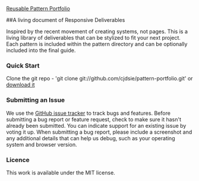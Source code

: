 [Reusable Pattern Portfolio](https://github.com/cjdsie/pattern-portfolio)

##A living document of Responsive Deliverables

Inspired by the recent movement of creating systems, not pages. This is a living library of deliverables that can be stylized to fit your next project. Each pattern is included within the pattern directory and can be optionally included into the final guide. 

### Quick Start

Clone the git repo - 'git clone git://github.com/cjdsie/pattern-portfolio.git' or [download it](https://github.com/cjdsie/pattern-portfolio/zipball/master)

### Submitting an Issue

We use the [GitHub issue tracker](https://github.com/cjdsie/pattern-portfolio/issues/) to track bugs and features. Before submitting a bug report or feature request, check to make sure it hasn't already been submitted. You can indicate support for an existing issue by voting it up. When submitting a bug report, please include a screenshot and any additional details that can help us debug, such as your operating system and browser version.

### Licence

This work is available under the MIT license.
